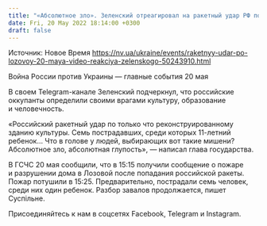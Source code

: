 ```yaml
---
title: "«Абсолютное зло». Зеленский отреагировал на ракетный удар РФ по дому культуры в Лозовой"
date: Fri, 20 May 2022 18:14:00 +0300
draft: false
---
```

Источник: Новое Время https://nv.ua/ukraine/events/raketnyy-udar-po-lozovoy-20-maya-video-reakciya-zelenskogo-50243910.html


Война России против Украины — главные события 20 мая

В своем Telegram-канале Зеленский подчеркнул, что российские оккупанты определили своими врагами культуру, образование и человечность.

«Российский ракетный удар по только что реконструированному зданию культуры. Семь пострадавших, среди которых 11-летний ребенок… Что в голове у людей, выбирающих вот такие мишени? Абсолютное зло, абсолютная глупость», — написал глава государства.

В ГСЧС 20 мая сообщили, что в 15:15 получили сообщение о пожаре и разрушении дома в Лозовой после попадания российской ракеты. Пожар потушили в 15:25. Предварительно, пострадали семь человек, среди них один ребенок. Разбор завалов продолжается, пишет Суспільне.

Присоединяйтесь к нам в соцсетях Facebook, Telegram и Instagram.
